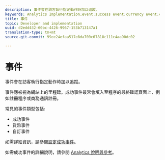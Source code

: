 ```yaml
---
description: 事件會在訪客執行指定動作時加以追蹤。
keywords: Analytics Implementation;event;success event;currency event;custom event
title: 事件
topic: Developer and implementation
uuid: d2edd432-60bc-4426-9967-153b713147a1
translation-type: tm+mt
source-git-commit: 99ee24efaa517e8da700c67818c111c4aa90dc02

---
```



# 事件

事件會在訪客執行指定動作時加以追蹤。

事件應被視為網站上的里程碑。成功事件最常會填入至程序的最終確認頁面上，例如註冊程序或商務通訊註冊。

常見的事件類型包括:

* 成功事件
* 貨幣事件
* 自訂事件

如需詳細資訊，請參閱[設定成功事件](/help/admin/admin/c-success-events/t-success-events.md)。

如需成功事件的詳細說明，請參閱 [Analytics 說明與參考](https://marketing.adobe.com/resources/help/en_US/reference/success_event.html)。
